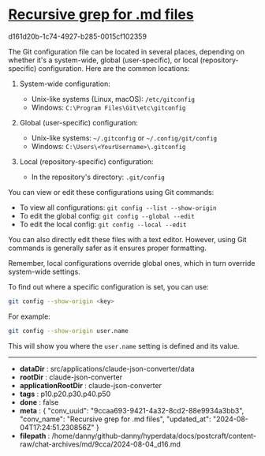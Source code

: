 # [Recursive grep for .md files](https://claude.ai/chat/9ccaa693-9421-4a32-8cd2-88e9934a3bb3)

d161d20b-1c74-4927-b285-0015cf102359

 The Git configuration file can be located in several places, depending on whether it's a system-wide, global (user-specific), or local (repository-specific) configuration. Here are the common locations:

1. System-wide configuration:
   - Unix-like systems (Linux, macOS): `/etc/gitconfig`
   - Windows: `C:\Program Files\Git\etc\gitconfig`

2. Global (user-specific) configuration:
   - Unix-like systems: `~/.gitconfig` or `~/.config/git/config`
   - Windows: `C:\Users\<YourUsername>\.gitconfig`

3. Local (repository-specific) configuration:
   - In the repository's directory: `.git/config`

You can view or edit these configurations using Git commands:

- To view all configurations: `git config --list --show-origin`
- To edit the global config: `git config --global --edit`
- To edit the local config: `git config --local --edit`

You can also directly edit these files with a text editor. However, using Git commands is generally safer as it ensures proper formatting.

Remember, local configurations override global ones, which in turn override system-wide settings.

To find out where a specific configuration is set, you can use:

```bash
git config --show-origin <key>
```

For example:

```bash
git config --show-origin user.name
```

This will show you where the `user.name` setting is defined and its value.

---

* **dataDir** : src/applications/claude-json-converter/data
* **rootDir** : claude-json-converter
* **applicationRootDir** : claude-json-converter
* **tags** : p10.p20.p30.p40.p50
* **done** : false
* **meta** : {
  "conv_uuid": "9ccaa693-9421-4a32-8cd2-88e9934a3bb3",
  "conv_name": "Recursive grep for .md files",
  "updated_at": "2024-08-04T17:24:51.230856Z"
}
* **filepath** : /home/danny/github-danny/hyperdata/docs/postcraft/content-raw/chat-archives/md/9cca/2024-08-04_d16.md